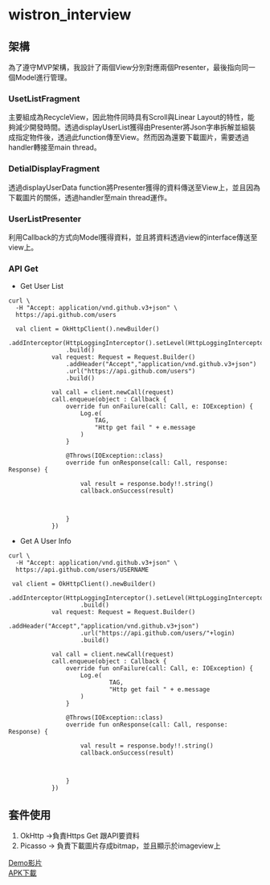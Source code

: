 # wistron_interview




## 架構
為了遵守MVP架構，我設計了兩個View分別對應兩個Presenter，最後指向同一個Model進行管理。
### UsetListFragment
主要組成為RecycleView，因此物件同時具有Scroll與Linear Layout的特性，能夠減少開發時間。透過displayUserList獲得由Presenter將Json字串拆解並組裝成指定物件後，透過此function傳至View。然而因為還要下載圖片，需要透過handler轉接至main thread。   
### DetialDisplayFragment
透過displayUserData function將Presenter獲得的資料傳送至View上，並且因為下載圖片的關係，透過handler至main thread運作。


### UserListPresenter
利用Callback的方式向Model獲得資料，並且將資料透過view的interface傳送至view上。





### API Get
* Get User List
```
curl \
  -H "Accept: application/vnd.github.v3+json" \
  https://api.github.com/users
```
```
  val client = OkHttpClient().newBuilder()
                .addInterceptor(HttpLoggingInterceptor().setLevel(HttpLoggingInterceptor.Level.BASIC))
                .build()
            val request: Request = Request.Builder()
                .addHeader("Accept","application/vnd.github.v3+json")
                .url("https://api.github.com/users")
                .build()

            val call = client.newCall(request)
            call.enqueue(object : Callback {
                override fun onFailure(call: Call, e: IOException) {
                    Log.e(
                        TAG,
                        "Http get fail " + e.message
                    )
                }

                @Throws(IOException::class)
                override fun onResponse(call: Call, response: Response) {

                    val result = response.body!!.string()
                    callback.onSuccess(result)



                }
            })
```
* Get A User Info
```
curl \
  -H "Accept: application/vnd.github.v3+json" \
  https://api.github.com/users/USERNAME
```
```
 val client = OkHttpClient().newBuilder()
                    .addInterceptor(HttpLoggingInterceptor().setLevel(HttpLoggingInterceptor.Level.BASIC))
                    .build()
            val request: Request = Request.Builder()
                    .addHeader("Accept","application/vnd.github.v3+json")
                    .url("https://api.github.com/users/"+login)
                    .build()

            val call = client.newCall(request)
            call.enqueue(object : Callback {
                override fun onFailure(call: Call, e: IOException) {
                    Log.e(
                            TAG,
                            "Http get fail " + e.message
                    )
                }

                @Throws(IOException::class)
                override fun onResponse(call: Call, response: Response) {

                    val result = response.body!!.string()
                    callback.onSuccess(result)



                }
            })
```
## 套件使用
1. OkHttp ->負責Https Get 跟API要資料
2. Picasso -> 負責下載圖片存成bitmap，並且顯示於imageview上




[Demo影片](https://www.youtube.com/watch?v=JTDxLW9Tg7M)   
[APK下載](https://drive.google.com/file/d/1GoyhAXjOV48WSj5C3ZrRbum8N0mOeXvv/view?usp=sharing)
